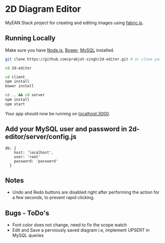 # 2D Diagram Editor

MyEAN Stack project for creating and editing images using [fabric.js](http://fabricjs.com/).

## Running Locally

Make sure you have [Node.js](http://nodejs.org/), [Bower](https://bower.io/), [MySQL](https://www.mysql.com/) installed.

```sh
git clone https://github.com/prabjot-singh/2d-editor.git # or clone your own fork

cd 2d-editor

cd client
npm install
bower install

cd .. && cd server
npm install
npm start
```

Your app should now be running on [localhost:3000](http://localhost:3000/).

## Add your MySQL user and password in 2d-editor/server/config.js

```
db: {
    host: 'localhost',
    user: 'root'
    password: 'password'
  }
```
## Notes

- Undo and Redo buttons are disabled right after performing the action for a few seconds, to prevent rapid clicking.

## Bugs - ToDo's

- Font color does not change, need to fix the scope watch
- Edit and Save a perviously saved diagram i.e, implement UPSERT in MySQL queries

